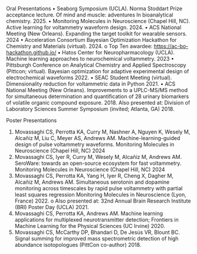 Oral Presentations
•	Seaborg Symposium (UCLA). Norma Stoddart Prize acceptance lecture. Of mind and muscle: adventures In bioanalytical chemistry. 2025.
•	Monitoring Molecules in Neuroscience (Chapel Hill, NC). Active learning for voltammetry waveform design. 2024.
•	ACS National Meeting (New Orleans). Expanding the target toolkit for wearable sensors. 2024
•	Acceleration Consortium Bayesian Optimization Hackathon for Chemistry and Materials (virtual). 2024.
o	Top Ten awardee: https://ac-bo-hackathon.github.io/ 
•	Hatos Center for Neuropharmacology (UCLA). Machine learning approaches to neurochemical voltammetry. 2023
•	Pittsburgh Conference on Analytical Chemistry and Applied Spectroscopy (Pittcon; virtual). Bayesian optimization for adaptive experimental design of electrochemical waveforms 2022.
•	SEAC Student Meeting (virtual). Dimensionality reduction for voltammetric data in Python 2021. 
•	ACS National Meeting (New Orleans). Improvements to a UPLC-MS/MS method for simultaneous determination and quantification of 28 urinary biomarkers of volatile organic compound exposure. 2018. Also presented at: Division of Laboratory Sciences Summer Symposium (invited; Atlanta, GA) 2018. 

Poster Presentations
1.	Movassaghi CS, Perrotta KA, Curry M, Nashner A, Nguyen K, Wesely M, Alcañiz M, Liu C, Meyer AS, Andrews AM. Machine-learning-guided design of pulse voltammetry waveforms. Monitoring Molecules in Neuroscience (Chapel Hill, NC) 2024
2.	Movassaghi CS, Iyer R, Curry M, Wesely M, Alcañiz M, Andrews AM. SeroWare: towards an open-source ecosystem for fast voltammetry. Monitoring Molecules in Neuroscience (Chapel Hill, NC) 2024
3.	Movassaghi CS, Perrotta KA, Yang H, Iyer R, Cheng X, Dagher M, Alcañiz M, Andrews AM. Simultaneous serotonin and dopamine monitoring across timescales by rapid pulse voltammetry with partial least squares regression Monitoring Molecules in Neuroscience (Lyon, France) 2022. 
o	Also presented at: 32nd Annual Brain Research Institute (BRI) Poster Day (UCLA) 2021. 
4.	Movassaghi CS, Perrotta KA, Andrews AM. Machine learning applications for multiplexed neurotransmitter detection; Frontiers in Machine Learning for the Physical Sciences (UC Irvine) 2020.
5.	Movassaghi CS, McCarthy DP, Bhandari D, De Jesús VR, Blount BC. Signal summing for improved mass spectrometric detection of high abundance isotopologues (PittCon co-author) 2018.
